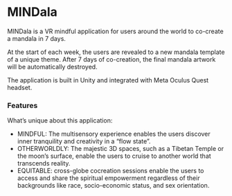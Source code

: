 # MINDala

MINDala is a VR mindful application for users around the world to co-create a mandala in 7 days.

At the start of each week, the users are revealed to a new mandala template of a unique theme. After 7 days of co-creation, the final mandala artwork will be automatically destroyed.

The application is built in Unity and integrated with Meta Oculus Quest headset.

### Features
What’s unique about this application:
- MINDFUL: The multisensory experience enables the users discover inner tranquility and creativity in a “flow state”.
- OTHERWORLDLY: The majestic 3D spaces, such as a Tibetan Temple or the moon’s surface, enable the users to cruise to another world that transcends reality.
- EQUITABLE: cross-globe cocreation sessions enable the users to access and share the spiritual empowerment regardless of their backgrounds like race, socio-economic status, and sex orientation.
